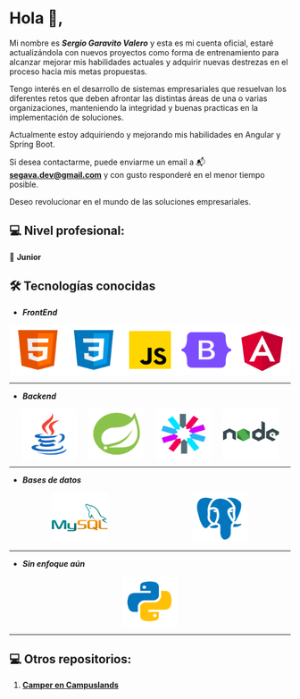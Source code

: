 # Hola 👋,

Mi nombre es ***Sergio Garavito Valero*** y esta es mi cuenta oficial, estaré actualizándola con nuevos proyectos como forma de entrenamiento para alcanzar mejorar mis habilidades actuales y adquirir nuevas destrezas en el proceso hacia mis metas propuestas.

Tengo interés en el desarrollo de sistemas empresariales que resuelvan los diferentes retos que deben afrontar las distintas áreas de una o varias organizaciones, manteniendo la integridad y buenas practicas en la implementación de soluciones.

Actualmente estoy adquiriendo y mejorando mis habilidades en Angular y Spring Boot.

Si desea contactarme, puede enviarme un email a 📬 **segava.dev@gmail.com** y con gusto responderé en el menor tiempo posible.

Deseo revolucionar en el mundo de las soluciones empresariales.

## 💻 Nivel profesional:

🔰 **Junior**

## 🛠️ Tecnologías conocidas

* ***FrontEnd***

<div style="display: flex; justify-content: space-evenly">
    <img src="./assets/html.png" alt="html logo" width=100px; height=90px>
    <img src="./assets/css.png" alt="css logo" width=100px; height=90px>
    <img src="./assets/javaScript.png" alt="javaScript logo" width=100px; height=90px>
    <img src="./assets/bootstrap.png" alt="Bootstrap logo" width=100px; height=90px>
    <img src="./assets/angular.png" alt="Angular logo" width=100px; height=90px>
</div>

---

* ***Backend***

<div style="display: flex; justify-content: space-evenly">
    <img src="./assets/java.png" alt="Java logo" width=100px; height=90px>
    <img src="./assets/Spring Boot.png" alt="Spring boot logo" width=100px; height=90px>
    <img src="./assets/jwt.png" alt="JWT logo" width=100px; height=90px>
    <img src="./assets/nodejs.png" alt="NodeJs logo" width=100px; height=90px>
</div>

---

* ***Bases de datos***

<div style="display: flex; justify-content: space-around">
    <img src="./assets/MySQL.png" alt="MySQL logo" width=100px; height=90px>
    <img src="./assets/postgresql.png" alt="PostgreSQL logo" width=100px; height=90px>
</div>

---

* ***Sin enfoque aún***

<div style="display: flex; justify-content: space-evenly">
    <img src="./assets/python.png" alt="html logo" width=100px; height=90px>
</div>

---


## 💻 Otros repositorios:

1. **[Camper en Campuslands](https://github.com/CamperSergioGaravito)**
